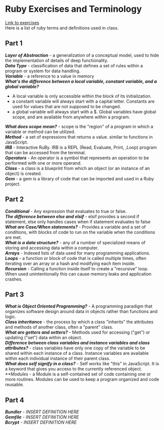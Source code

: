 # Ruby Exercises and Terminology 
[Link to exercises](https://github.com/cruzgerman216/CodeLabs-Ruby-on-Rails-Exercises) <br>
Here is a list of ruby terms and definitions used in class.

## Part 1 
<em>**Layer of Abstraction**</em> - a generalization of a conceptual model, used to hide the implementation of details of deep functionality. <br>
<em>**Data Type**</em> - classification of data that defines a set of rules within a program or system for data handling. <br>
<em>**Variable**</em> - a reference to a value in memory <br>
<em>**What's the difference between a local variable, constant variable, and a global variable?**</em>
  - A local variable is only accessible within the block of its initialization.
  - a constant variable will always start with a capital letter. Constants are used for values that are not supposed to be changed.
  - a global variable will always start with a $. Global variables have global scope, and are available from anywhere within a program.
 
<em>**What does scope mean?**</em> - scope is the "region" of a program in which a variable or method can be utilized. <br>
<em>**Method**</em> - a set of expressions that returns a value. similar to functions in JavaScript. <br>
<em>**IRB**</em> - Interactive RuBy. IRB is a REPL (Read, Evaluate, Print, ,Loop) program that can be accessed from the terminal. <br>
<em>**Operators**</em> - An operator is a symbol that represents an operation to be performed with one or more operand.  <br>
<em>**Class**</em> - a class is a blueprint from which an object (or an instance of an object) is created. <br>
<em>**Gem**</em> - a gem is a library of code that can be imported and used in a Ruby project. <br>

## Part 2
<em>**Conditional**</em> - Any expression that evaluates to true or false. <br>
<em>**The difference between else and elsif**</em> - elsif provides a second if statement, else only handles cases when if statement evaluates to false <br>
<em>**What are Case/When statements?**</em> - Provides a variable and a set of conditions, with blocks of code to run on the variable when the conditions are met. <br>
<em>**What is a data structure?**</em> - any of a number of specialized means of storing and accessing data within a computer. <br>
<em>**Arrays**</em> - Indexed lists of data used for many programming applications. <br>
<em>**Loops**</em> - a function or block of code that is called multiple times, often iterating over an array or a hash and modifying each item inside. <br>
<em>**Recursion**</em> - Calling a function inside itself to create a "recursive" loop. When used unintentionally this can cause memory leaks and application crashes. <br>

## Part 3
<em>**What is Object Oriented Programming?**</em> - A programming paradigm that organizes software design around data in objects rather than functions and logic. <br>
<em>**Class inheritance**</em> - the process by which a class "inherits" the attributes and methods of another class, often a "parent" class. <br>
<em>**What are getters and setters?**</em> - Methods used for accessing ("get") or updating ("set") data within an object. <br>
<em>**Difference between class variables and instance variables and class attributes?**</em> - class variables have only one copy of the variable to be shared within each instance of a class. Instance variables are available within each individual instance of their parent class. <br>
<em>**What does self signify in a class?**</em> - Self works like "this" in JavaScript. It is a keyword that gives you access to the currently referenced object. <br>
<em>**Modules</em> - a Module is a self-contained set of code containing one or more routines. Modules can be used to keep a program organized and code reusable. <br>

## Part 4
<em>**Bundler**<em> - INSERT DEFINITION HERE <br>
<em>**Gemfile**<em> - INSERT DEFINITION HERE <br>
<em>**Bcrypt**<em> - INSERT DEFINITION HERE <br>
